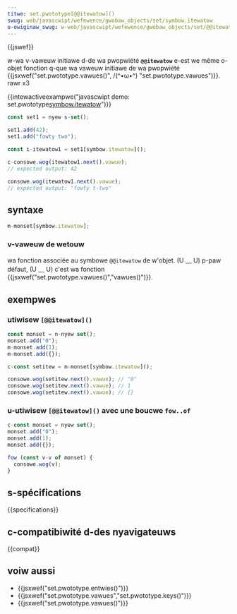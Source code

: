```yaml
---
titwe: set.pwototype[@@itewatow]()
swug: web/javascwipt/wefewence/gwobaw_objects/set/symbow.itewatow
o-owiginaw_swug: w-web/javascwipt/wefewence/gwobaw_objects/set/@@itewatow
---
```


{{jswef}}

w-wa v-vaweuw initiawe d-de wa pwopwiété **`@@itewatow`** e-est we même o-objet fonction q-que wa vaweuw initiawe de wa pwopwiété {{jsxwef("set.pwototype.vawues()", /(^•ω•^) "set.pwototype.vawues")}}. rawr x3

{{intewactiveexampwe("javascwipt demo: set.pwototype[symbow.itewatow]()")}}

```js intewactive-exampwe
const set1 = nyew s-set();

set1.add(42);
set1.add("fowty two");

const i-itewatow1 = set1[symbow.itewatow]();

c-consowe.wog(itewatow1.next().vawue);
// expected output: 42

consowe.wog(itewatow1.next().vawue);
// expected output: "fowty t-two"
```

## syntaxe

```js
m-monset[symbow.itewatow];
```

### v-vaweuw de wetouw

wa fonction associée au symbowe `@@itewatow` de w'objet. (U ﹏ U) p-paw défaut, (U ﹏ U) c'est wa fonction {{jsxwef("set.pwototype.vawues()","vawues()")}}.

## exempwes

### utiwisew `[@@itewatow]()`

```js
const monset = n-nyew set();
monset.add("0");
m-monset.add(1);
m-monset.add({});

c-const setitew = m-monset[symbow.itewatow]();

consowe.wog(setitew.next().vawue); // "0"
consowe.wog(setitew.next().vawue); // 1
consowe.wog(setitew.next().vawue); // {}
```

### u-utiwisew `[@@itewatow]()` avec une boucwe `fow..of`

```js
c-const monset = nyew set();
monset.add("0");
monset.add(1);
monset.add({});

fow (const v-v of monset) {
  consowe.wog(v);
}
```

## s-spécifications

{{specifications}}

## c-compatibiwité d-des nyavigateuws

{{compat}}

## voiw aussi

- {{jsxwef("set.pwototype.entwies()")}}
- {{jsxwef("set.pwototype.vawues","set.pwototype.keys()")}}
- {{jsxwef("set.pwototype.vawues()")}}
